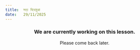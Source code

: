 ```yaml
---
title:  সত্য যিহোচূৱা
date:   29/11/2025
---
```


### <center>We are currently working on this lesson.</center>
<center>Please come back later.</center>